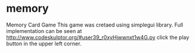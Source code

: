 # memory
Memory Card Game
This game was cretaed using simplegui library.  Full implementation can be seen at http://www.codeskulptor.org/#user39_r0xyHjwwnxt1w4G.py click the play button in the upper left corner.

